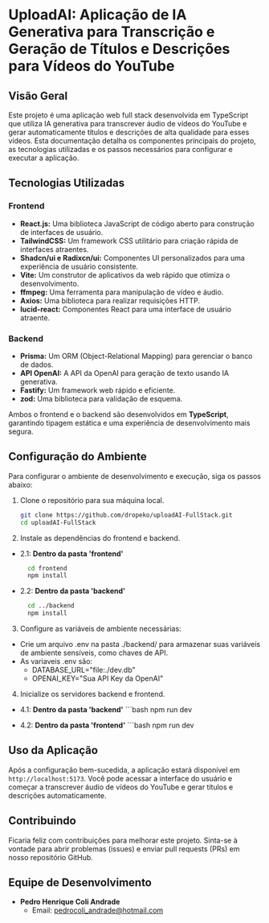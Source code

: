 # UploadAI: Aplicação de IA Generativa para Transcrição e Geração de Títulos e Descrições para Vídeos do YouTube

## Visão Geral

Este projeto é uma aplicação web full stack desenvolvida em TypeScript que utiliza IA generativa para transcrever áudio de vídeos do YouTube e gerar automaticamente títulos e descrições de alta qualidade para esses vídeos. Esta documentação detalha os componentes principais do projeto, as tecnologias utilizadas e os passos necessários para configurar e executar a aplicação.

## Tecnologias Utilizadas

### Frontend

- **React.js:** Uma biblioteca JavaScript de código aberto para construção de interfaces de usuário.
- **TailwindCSS:** Um framework CSS utilitário para criação rápida de interfaces atraentes.
- **Shadcn/ui e Radixcn/ui:** Componentes UI personalizados para uma experiência de usuário consistente.
- **Vite:** Um construtor de aplicativos da web rápido que otimiza o desenvolvimento.
- **ffmpeg:** Uma ferramenta para manipulação de vídeo e áudio.
- **Axios:** Uma biblioteca para realizar requisições HTTP.
- **lucid-react:** Componentes React para uma interface de usuário atraente.

### Backend

- **Prisma:** Um ORM (Object-Relational Mapping) para gerenciar o banco de dados.
- **API OpenAI:** A API da OpenAI para geração de texto usando IA generativa.
- **Fastify:** Um framework web rápido e eficiente.
- **zod:** Uma biblioteca para validação de esquema.

Ambos o frontend e o backend são desenvolvidos em **TypeScript**, garantindo tipagem estática e uma experiência de desenvolvimento mais segura.

## Configuração do Ambiente

Para configurar o ambiente de desenvolvimento e execução, siga os passos abaixo:

1. Clone o repositório para sua máquina local.

   ```bash
   git clone https://github.com/dropeko/uploadAI-FullStack.git
   cd uploadAI-FullStack

2. Instale as dependências do frontend e backend.
  - 2.1:
    **Dentro da pasta 'frontend'**
      ```bash
        cd frontend
        npm install

 - 2.2:
    **Dentro da pasta 'backend'**
      
      ```bash
        cd ../backend
        npm install

3. Configure as variáveis de ambiente necessárias:
  - Crie um arquivo .env na pasta ./backend/ para armazenar suas variáveis de ambiente sensíveis, como chaves de API.
  - As variaveis .env são:
    - DATABASE_URL="file:./dev.db"
    - OPENAI_KEY="Sua API Key da OpenAI"

4. Inicialize os servidores backend e frontend.
  - 4.1:
      **Dentro da pasta 'backend'**
        ```bash
          npm run dev

  - 4.2:
      **Dentro da pasta 'frontend'**
        ```bash
          npm run dev


## Uso da Aplicação

Após a configuração bem-sucedida, a aplicação estará disponível em `http://localhost:5173`. Você pode acessar a interface do usuário e começar a transcrever áudio de vídeos do YouTube e gerar títulos e descrições automaticamente.

## Contribuindo

Ficaria feliz com contribuições para melhorar este projeto. Sinta-se à vontade para abrir problemas (issues) e enviar pull requests (PRs) em nosso repositório GitHub.

## Equipe de Desenvolvimento

- **Pedro Henrique Coli Andrade**
  - Email: pedrocoli_andrade@hotmail.com
